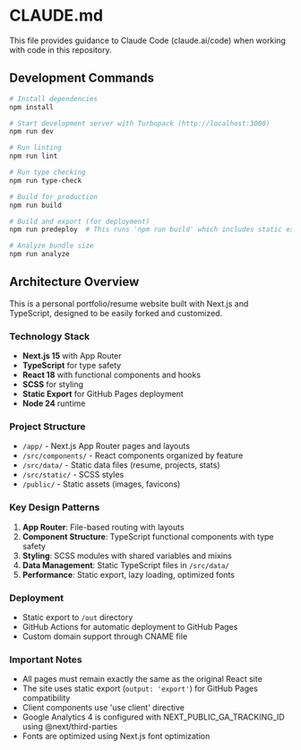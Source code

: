 # CLAUDE.md

This file provides guidance to Claude Code (claude.ai/code) when working with code in this repository.

## Development Commands

```bash
# Install dependencies
npm install

# Start development server with Turbopack (http://localhost:3000)
npm run dev

# Run linting
npm run lint

# Run type checking
npm run type-check

# Build for production
npm run build

# Build and export (for deployment)
npm run predeploy  # This runs 'npm run build' which includes static export

# Analyze bundle size
npm run analyze
```

## Architecture Overview

This is a personal portfolio/resume website built with Next.js and TypeScript, designed to be easily forked and customized.

### Technology Stack
- **Next.js 15** with App Router
- **TypeScript** for type safety
- **React 18** with functional components and hooks
- **SCSS** for styling
- **Static Export** for GitHub Pages deployment
- **Node 24** runtime

### Project Structure
- `/app/` - Next.js App Router pages and layouts
- `/src/components/` - React components organized by feature
- `/src/data/` - Static data files (resume, projects, stats)
- `/src/static/` - SCSS styles
- `/public/` - Static assets (images, favicons)

### Key Design Patterns
1. **App Router**: File-based routing with layouts
2. **Component Structure**: TypeScript functional components with type safety
3. **Styling**: SCSS modules with shared variables and mixins
4. **Data Management**: Static TypeScript files in `/src/data/`
5. **Performance**: Static export, lazy loading, optimized fonts

### Deployment
- Static export to `/out` directory
- GitHub Actions for automatic deployment to GitHub Pages
- Custom domain support through CNAME file

### Important Notes
- All pages must remain exactly the same as the original React site
- The site uses static export (`output: 'export'`) for GitHub Pages compatibility
- Client components use 'use client' directive
- Google Analytics 4 is configured with NEXT_PUBLIC_GA_TRACKING_ID using @next/third-parties
- Fonts are optimized using Next.js font optimization